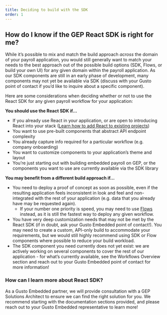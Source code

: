 ```yaml
---
title: Deciding to build with the SDK
order: 1
---
```


## How do I know if the GEP React SDK is right for me?

While it’s possible to mix and match the build approach _across_ the domain of your payroll application, you would still generally want to match your needs to the best approach out of the possible build options (SDK, Flows, or build your own UI) for any given domain within the payroll application. As our SDK components are still in an early phase of development, many components may not yet be available via SDK (discuss with your Gusto point of contact if you’d like to inquire about a specific component).

Here are some considerations when deciding whether or not to use the React SDK for any given payroll workflow for your application:

**You should use the React SDK if…**

- If you already use React in your application, or are open to introducing React into your stack ([Learn how to add React to existing projects](<[https://react.dev/](https://react.dev/learn/add-react-to-an-existing-project)>))
- You want to use pre-built components that abstract API endpoint complexity
- You already capture info required for a particular workflow (e.g. company onboarding)
- You want to customize components to your application’s theme and layout
- You’re just starting out with building embedded payroll on GEP, or the components you want to use are currently available via the SDK library

**You may benefit from a different build approach if…**

- You need to deploy a proof of concept as soon as possible, even if the resulting application feels inconsistent in look and feel and non-integrated with the rest of your application (e.g. data that you already have may be requested again).
  - If your number one priority is speed, you may need to use [Flows](https://docs.gusto.com/embedded-payroll/docs/flows-intro) instead, as it is still the fastest way to deploy any given workflow.
- You have very deep customization needs that may not be met by the React SDK (if in doubt, ask your Gusto Embedded point of contact!). You may need to create a custom, API-only build to accommodate your requirements, but we would still highly recommend using SDK or Flow components where possible to reduce your build workload.
- The SDK component you need currently does not yet exist: we are actively working on several components to cover the rest of our application - for what’s currently available, see the Workflows Overview section and reach out to your Gusto Embedded point of contact for more information!

### How can I learn more about React SDK?

As a Gusto Embedded partner, we will provide consultation with a GEP Solutions Architect to ensure we can find the right solution for you. We recommend starting with the documentation sections provided, and please reach out to your Gusto Embedded representative to learn more!

